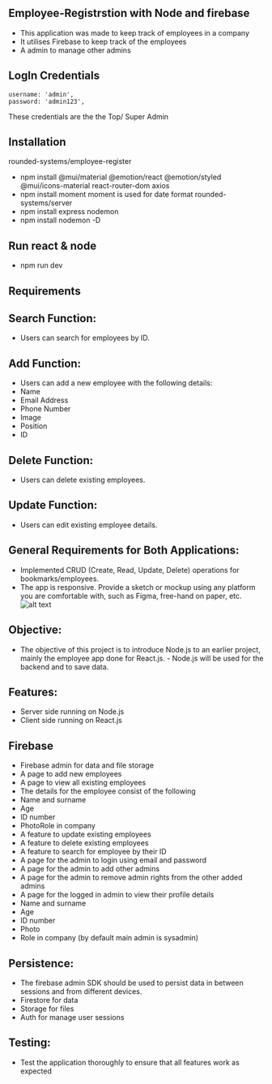 
## Employee-Registrstion with Node and firebase
- This application was made to keep track of employees in a company
- It utilises Firebase to keep track of the employees 
- A admin to manage other admins 

## LogIn Credentials

    username: 'admin',
    password: 'admin123',
These credentials are the the Top/ Super Admin

## Installation
rounded-systems/employee-register
- npm install @mui/material @emotion/react @emotion/styled @mui/icons-material react-router-dom axios 
- npm install moment
moment is used for date format
rounded-systems/server
- npm install express nodemon
- npm install nodemon -D

## Run react & node
- npm run dev

## Requirements
## Search Function:
- Users can search for employees by ID.

## Add Function:
- Users can add a new employee with the following details:
- Name
- Email Address
- Phone Number
- Image
- Position
- ID

## Delete Function: 
- Users can delete existing employees.

## Update Function: 
- Users can edit existing employee details.

## General Requirements for Both Applications:
- Implemented CRUD (Create, Read, Update, Delete) operations for bookmarks/employees.
- The app is responsive.
Provide a sketch or mockup using any platform you are comfortable with, such as Figma, free-hand on paper, etc.
![alt text](image.png)

## Objective:
- The objective of this project is to introduce Node.js to an earlier project, mainly the employee app done for React.js. - Node.js will be used for the backend and to save data.

## Features:
- Server side running on Node.js
- Client side running on React.js

## Firebase
- Firebase admin for data and file storage
- A page to add new employees
- A page to view all existing employees
- The details for the employee consist of the following
- Name and surname
- Age
- ID number
- PhotoRole in company
- A feature to update existing employees
- A feature to delete existing employees
- A feature to search for employee by their ID
- A page for the admin to login using email and password
- A page for the admin to add other admins
- A page for the admin to remove admin rights from the other added admins
- A page for the logged in admin to view their profile details
- Name and surname
- Age
- ID number
- Photo
- Role in company (by default main admin is sysadmin)

## Persistence:
- The firebase admin SDK should be used to persist data in between sessions and from different devices.
- Firestore for data
- Storage for files
- Auth for manage user sessions

## Testing:
- Test the application thoroughly to ensure that all features work as expected 
